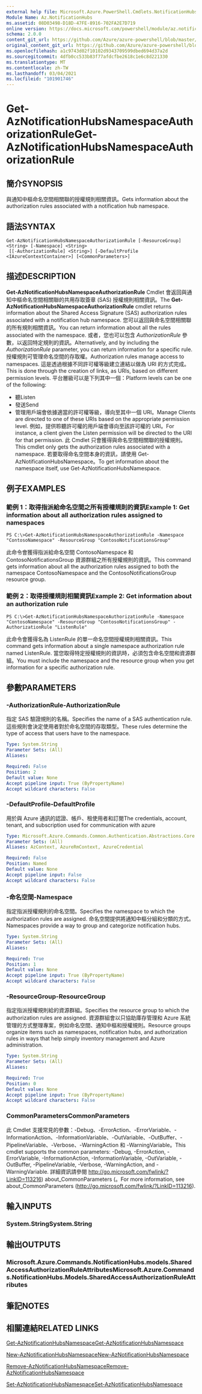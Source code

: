 ```yaml
---
external help file: Microsoft.Azure.PowerShell.Cmdlets.NotificationHubs.dll-Help.xml
Module Name: Az.NotificationHubs
ms.assetid: 08D03498-D18D-47FE-8916-702FA2E7D719
online version: https://docs.microsoft.com/powershell/module/az.notificationhubs/get-aznotificationhubsnamespaceauthorizationrule
schema: 2.0.0
content_git_url: https://github.com/Azure/azure-powershell/blob/master/src/NotificationHubs/NotificationHubs/help/Get-AzNotificationHubsNamespaceAuthorizationRule.md
original_content_git_url: https://github.com/Azure/azure-powershell/blob/master/src/NotificationHubs/NotificationHubs/help/Get-AzNotificationHubsNamespaceAuthorizationRule.md
ms.openlocfilehash: a1c9743d02f10102d9343709599dbed694d37a2d
ms.sourcegitcommit: 4dfb0cc533b83f77afdcfbe2618c1e6c8d221330
ms.translationtype: MT
ms.contentlocale: zh-TW
ms.lasthandoff: 03/04/2021
ms.locfileid: "101901746"
---
```

# <span data-ttu-id="ae513-101">Get-AzNotificationHubsNamespaceAuthorizationRule</span><span class="sxs-lookup"><span data-stu-id="ae513-101">Get-AzNotificationHubsNamespaceAuthorizationRule</span></span>

## <span data-ttu-id="ae513-102">簡介</span><span class="sxs-lookup"><span data-stu-id="ae513-102">SYNOPSIS</span></span>
<span data-ttu-id="ae513-103">與通知中樞命名空間相關聯的授權規則相關資訊。</span><span class="sxs-lookup"><span data-stu-id="ae513-103">Gets information about the authorization rules associated with a notification hub namespace.</span></span>

## <span data-ttu-id="ae513-104">語法</span><span class="sxs-lookup"><span data-stu-id="ae513-104">SYNTAX</span></span>

```
Get-AzNotificationHubsNamespaceAuthorizationRule [-ResourceGroup] <String> [-Namespace] <String>
 [[-AuthorizationRule] <String>] [-DefaultProfile <IAzureContextContainer>] [<CommonParameters>]
```

## <span data-ttu-id="ae513-105">描述</span><span class="sxs-lookup"><span data-stu-id="ae513-105">DESCRIPTION</span></span>
<span data-ttu-id="ae513-106">**Get-AzNotificationHubsNamespaceAuthorizationRule** Cmdlet 會返回與通知中樞命名空間相關聯的共用存取簽章 (SAS) 授權規則相關資訊。</span><span class="sxs-lookup"><span data-stu-id="ae513-106">The **Get-AzNotificationHubsNamespaceAuthorizationRule** cmdlet returns information about the Shared Access Signature (SAS) authorization rules associated with a notification hub namespace.</span></span>
<span data-ttu-id="ae513-107">您可以返回與命名空間相關聯的所有規則相關資訊。</span><span class="sxs-lookup"><span data-stu-id="ae513-107">You can return information about all the rules associated with the namespace.</span></span>
<span data-ttu-id="ae513-108">或者，您也可以包含 *AuthorizationRule* 參數，以返回特定規則的資訊。</span><span class="sxs-lookup"><span data-stu-id="ae513-108">Alternatively, and by including the *AuthorizationRule* parameter, you can return information for a specific rule.</span></span>
<span data-ttu-id="ae513-109">授權規則可管理命名空間的存取權。</span><span class="sxs-lookup"><span data-stu-id="ae513-109">Authorization rules manage access to namespaces.</span></span>
<span data-ttu-id="ae513-110">這是透過根據不同許可權等級建立連結以做為 URI 的方式完成。</span><span class="sxs-lookup"><span data-stu-id="ae513-110">This is done through the creation of links, as URIs, based on different permission levels.</span></span>
<span data-ttu-id="ae513-111">平台層級可以是下列其中一個：</span><span class="sxs-lookup"><span data-stu-id="ae513-111">Platform levels can be one of the following:</span></span> 
- <span data-ttu-id="ae513-112">聽</span><span class="sxs-lookup"><span data-stu-id="ae513-112">Listen</span></span>
- <span data-ttu-id="ae513-113">發送</span><span class="sxs-lookup"><span data-stu-id="ae513-113">Send</span></span>
- <span data-ttu-id="ae513-114">管理用戶端會依據適當的許可權等級，導向至其中一個 URI。</span><span class="sxs-lookup"><span data-stu-id="ae513-114">Manage Clients are directed to one of these URIs based on the appropriate permission level.</span></span>
<span data-ttu-id="ae513-115">例如，提供聆聽許可權的用戶端會導向至該許可權的 URI。</span><span class="sxs-lookup"><span data-stu-id="ae513-115">For instance, a client given the Listen permission will be directed to the URI for that permission.</span></span>
<span data-ttu-id="ae513-116">此 Cmdlet 只會獲得與命名空間相關聯的授權規則。</span><span class="sxs-lookup"><span data-stu-id="ae513-116">This cmdlet only gets the authorization rules associated with a namespace.</span></span>
<span data-ttu-id="ae513-117">若要取得命名空間本身的資訊，請使用 Get-AzNotificationHubsNamespace。</span><span class="sxs-lookup"><span data-stu-id="ae513-117">To get information about the namespace itself, use Get-AzNotificationHubsNamespace.</span></span>

## <span data-ttu-id="ae513-118">例子</span><span class="sxs-lookup"><span data-stu-id="ae513-118">EXAMPLES</span></span>

### <span data-ttu-id="ae513-119">範例 1：取得指派給命名空間之所有授權規則的資訊</span><span class="sxs-lookup"><span data-stu-id="ae513-119">Example 1: Get information about all authorization rules assigned to namespaces</span></span>
```
PS C:\>Get-AzNotificationHubsNamespaceAuthorizationRule -Namespace "ContosoNamespace" -ResourceGroup "ContosoNotificationsGroup"
```

<span data-ttu-id="ae513-120">此命令會獲得指派給命名空間 ContosoNamespace 和 ContosoNotificationsGroup 資源群組之所有授權規則的資訊。</span><span class="sxs-lookup"><span data-stu-id="ae513-120">This command gets information about all the authorization rules assigned to both the namespace ContosoNamespace and the ContosoNotificationsGroup resource group.</span></span>

### <span data-ttu-id="ae513-121">範例 2：取得授權規則相關資訊</span><span class="sxs-lookup"><span data-stu-id="ae513-121">Example 2: Get information about an authorization rule</span></span>
```
PS C:\>Get-AzNotificationHubsNamespaceAuthorizationRule -Namespace "ContosoNamespace" -ResourceGroup "ContosoNotificationsGroup" -AuthorizationRule "ListenRule"
```

<span data-ttu-id="ae513-122">此命令會獲得名為 ListenRule 的單一命名空間授權規則相關資訊。</span><span class="sxs-lookup"><span data-stu-id="ae513-122">This command gets information about a single namespace authorization rule named ListenRule.</span></span>
<span data-ttu-id="ae513-123">當您取得特定授權規則的資訊時，必須包含命名空間和資源群組。</span><span class="sxs-lookup"><span data-stu-id="ae513-123">You must include the namespace and the resource group when you get information for a specific authorization rule.</span></span>

## <span data-ttu-id="ae513-124">參數</span><span class="sxs-lookup"><span data-stu-id="ae513-124">PARAMETERS</span></span>

### <span data-ttu-id="ae513-125">-AuthorizationRule</span><span class="sxs-lookup"><span data-stu-id="ae513-125">-AuthorizationRule</span></span>
<span data-ttu-id="ae513-126">指定 SAS 驗證規則的名稱。</span><span class="sxs-lookup"><span data-stu-id="ae513-126">Specifies the name of a SAS authentication rule.</span></span>
<span data-ttu-id="ae513-127">這些規則會決定使用者對於命名空間的存取類型。</span><span class="sxs-lookup"><span data-stu-id="ae513-127">These rules determine the type of access that users have to the namespace.</span></span>

```yaml
Type: System.String
Parameter Sets: (All)
Aliases:

Required: False
Position: 2
Default value: None
Accept pipeline input: True (ByPropertyName)
Accept wildcard characters: False
```

### <span data-ttu-id="ae513-128">-DefaultProfile</span><span class="sxs-lookup"><span data-stu-id="ae513-128">-DefaultProfile</span></span>
<span data-ttu-id="ae513-129">用於與 Azure 通訊的認證、帳戶、租使用者和訂閱</span><span class="sxs-lookup"><span data-stu-id="ae513-129">The credentials, account, tenant, and subscription used for communication with azure</span></span>

```yaml
Type: Microsoft.Azure.Commands.Common.Authentication.Abstractions.Core.IAzureContextContainer
Parameter Sets: (All)
Aliases: AzContext, AzureRmContext, AzureCredential

Required: False
Position: Named
Default value: None
Accept pipeline input: False
Accept wildcard characters: False
```

### <span data-ttu-id="ae513-130">-命名空間</span><span class="sxs-lookup"><span data-stu-id="ae513-130">-Namespace</span></span>
<span data-ttu-id="ae513-131">指定指派授權規則的命名空間。</span><span class="sxs-lookup"><span data-stu-id="ae513-131">Specifies the namespace to which the authorization rules are assigned.</span></span>
<span data-ttu-id="ae513-132">命名空間提供將通知中樞分組和分類的方式。</span><span class="sxs-lookup"><span data-stu-id="ae513-132">Namespaces provide a way to group and categorize notification hubs.</span></span>

```yaml
Type: System.String
Parameter Sets: (All)
Aliases:

Required: True
Position: 1
Default value: None
Accept pipeline input: True (ByPropertyName)
Accept wildcard characters: False
```

### <span data-ttu-id="ae513-133">-ResourceGroup</span><span class="sxs-lookup"><span data-stu-id="ae513-133">-ResourceGroup</span></span>
<span data-ttu-id="ae513-134">指定指派授權規則給的資源群組。</span><span class="sxs-lookup"><span data-stu-id="ae513-134">Specifies the resource group to which the authorization rules are assigned.</span></span>
<span data-ttu-id="ae513-135">資源群組會以只協助庫存管理和 Azure 系統管理的方式整理專案，例如命名空間、通知中樞和授權規則。</span><span class="sxs-lookup"><span data-stu-id="ae513-135">Resource groups organize items such as namespaces, notification hubs, and authorization rules in ways that help simply inventory management and Azure administration.</span></span>

```yaml
Type: System.String
Parameter Sets: (All)
Aliases:

Required: True
Position: 0
Default value: None
Accept pipeline input: True (ByPropertyName)
Accept wildcard characters: False
```

### <span data-ttu-id="ae513-136">CommonParameters</span><span class="sxs-lookup"><span data-stu-id="ae513-136">CommonParameters</span></span>
<span data-ttu-id="ae513-137">此 Cmdlet 支援常見的參數：-Debug、-ErrorAction、-ErrorVariable、-InformationAction、-InformationVariable、-OutVariable、-OutBuffer、-PipelineVariable、-Verbose、-WarningAction 和 -WarningVariable。</span><span class="sxs-lookup"><span data-stu-id="ae513-137">This cmdlet supports the common parameters: -Debug, -ErrorAction, -ErrorVariable, -InformationAction, -InformationVariable, -OutVariable, -OutBuffer, -PipelineVariable, -Verbose, -WarningAction, and -WarningVariable.</span></span> <span data-ttu-id="ae513-138">詳細資訊請參閱 http://go.microsoft.com/fwlink/?LinkID=113216) about_CommonParameters (。</span><span class="sxs-lookup"><span data-stu-id="ae513-138">For more information, see about_CommonParameters (http://go.microsoft.com/fwlink/?LinkID=113216).</span></span>

## <span data-ttu-id="ae513-139">輸入</span><span class="sxs-lookup"><span data-stu-id="ae513-139">INPUTS</span></span>

### <span data-ttu-id="ae513-140">System.String</span><span class="sxs-lookup"><span data-stu-id="ae513-140">System.String</span></span>

## <span data-ttu-id="ae513-141">輸出</span><span class="sxs-lookup"><span data-stu-id="ae513-141">OUTPUTS</span></span>

### <span data-ttu-id="ae513-142">Microsoft.Azure.Commands.NotificationHubs.models.SharedAccessAuthorizationRuleAttributes</span><span class="sxs-lookup"><span data-stu-id="ae513-142">Microsoft.Azure.Commands.NotificationHubs.Models.SharedAccessAuthorizationRuleAttributes</span></span>

## <span data-ttu-id="ae513-143">筆記</span><span class="sxs-lookup"><span data-stu-id="ae513-143">NOTES</span></span>

## <span data-ttu-id="ae513-144">相關連結</span><span class="sxs-lookup"><span data-stu-id="ae513-144">RELATED LINKS</span></span>

[<span data-ttu-id="ae513-145">Get-AzNotificationHubsNamespace</span><span class="sxs-lookup"><span data-stu-id="ae513-145">Get-AzNotificationHubsNamespace</span></span>](./Get-AzNotificationHubsNamespace.md)

[<span data-ttu-id="ae513-146">New-AzNotificationHubsNamespace</span><span class="sxs-lookup"><span data-stu-id="ae513-146">New-AzNotificationHubsNamespace</span></span>](./New-AzNotificationHubsNamespace.md)

[<span data-ttu-id="ae513-147">Remove-AzNotificationHubsNamespace</span><span class="sxs-lookup"><span data-stu-id="ae513-147">Remove-AzNotificationHubsNamespace</span></span>](./Remove-AzNotificationHubsNamespace.md)

[<span data-ttu-id="ae513-148">Set-AzNotificationHubsNamespace</span><span class="sxs-lookup"><span data-stu-id="ae513-148">Set-AzNotificationHubsNamespace</span></span>](./Set-AzNotificationHubsNamespace.md)


